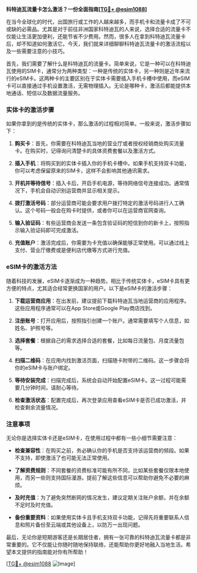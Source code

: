**科特迪瓦流量卡怎么激活？一份全面指南[[TG💪+ @esim1088](https://t.me/s/esim1088)]**

在当今全球化的时代，出国旅行或工作的人越来越多，而手机卡和流量卡成了不可或缺的必需品。尤其是对于前往非洲国家科特迪瓦的人来说，选择合适的流量卡不仅能让生活更加便利，还能节省不少费用。然而，很多人在拿到科特迪瓦流量卡后，却不知道如何激活它。今天，我们就来详细聊聊科特迪瓦流量卡的激活流程以及一些需要注意的小技巧。

首先，我们需要了解什么是科特迪瓦的流量卡。简单来说，它是一种可以在科特迪瓦使用的SIM卡，通常分为两种类型：一种是传统的实体卡，另一种则是近年来流行的eSIM卡。这两种卡的主要区别在于实体卡需要插入手机卡槽中使用，而eSIM卡可以直接通过手机设置激活，无需物理插入。无论是哪种卡，激活后都能提供本地通话、短信以及数据流量服务。

### 实体卡的激活步骤

如果你拿到的是传统的实体卡，那么激活的过程相对简单。一般来说，激活步骤如下：

1. **购买卡**：首先，你需要在科特迪瓦当地的营业厅或者授权经销商处购买流量卡。在购买时，记得询问清楚卡的具体资费套餐以及激活方式。

2. **插入手机**：将购买到的实体卡插入你的手机卡槽中。如果手机支持双卡功能，你可以考虑保留原来的SIM卡，这样不会影响其他通讯需求。

3. **开机并等待信号**：插入卡后，开启手机电源，等待网络信号连接成功。通常情况下，手机会自动识别运营商并显示相关提示。

4. **拨打激活号码**：部分运营商可能会要求用户拨打特定的激活号码进行人工确认。这个号码一般会在购卡时提供，或者你可以在运营商官网查询。

5. **输入验证码**：有些运营商会发送一条包含验证码的短信到你的新卡上，按照指示输入验证码即可完成激活。

6. **充值账户**：激活完成后，你需要为卡充值以确保能够正常使用。可以通过线上支付、营业厅缴费或是便利店代缴等方式进行充值。

### eSIM卡的激活方法

随着科技的发展，eSIM卡逐渐成为一种趋势。相比于传统实体卡，eSIM卡具有更方便的特点，尤其适合经常更换国家的用户。以下是eSIM卡的激活步骤：

1. **下载运营商应用**：在出发前，建议提前下载科特迪瓦当地运营商的应用程序。这些应用程序通常可以在App Store或Google Play商店找到。

2. **注册账号**：打开应用后，按照指引创建一个账户。通常需要填写个人信息，如姓名、护照号等。

3. **选择套餐**：根据自己的需求选择合适的套餐，比如每日流量包、月度流量包等。

4. **扫描二维码**：在应用内找到激活页面，扫描随卡附带的二维码。这一步骤会将你的eSIM卡与账户绑定。

5. **等待安装完成**：扫描完成后，系统会自动开始配置eSIM卡。这一过程可能需要几分钟时间，请耐心等待。

6. **检查激活状态**：配置完成后，再次登录应用查看eSIM卡是否已成功激活，并检查剩余流量情况。

### 注意事项

无论你是选择实体卡还是eSIM卡，在使用过程中都有一些小细节需要注意：

- **检查兼容性**：在购买之前，务必确认你的手机是否支持该运营商的频段。如果不支持，即使激活了也可能无法正常使用。
  
- **了解资费规则**：不同套餐的资费标准可能有所不同，比如某些套餐仅限本地使用，而另一些则支持国际漫游。提前了解这些信息可以帮助你避免不必要的麻烦。

- **及时充值**：为了避免突然断网的情况发生，建议定期关注账户余额，并在余额不足时及时充值。

- **备份重要资料**：如果使用实体卡且手机支持双卡功能，记得先将重要联系人信息和照片备份至云端或其他设备上，以防万一出现问题。

最后，无论你是短期游客还是长期居住者，拥有一张可靠的科特迪瓦流量卡都是非常重要的。它不仅能让你随时随地保持联络，还能帮助你更好地融入当地生活。希望本文提供的指南能对你有所帮助！

[[TG💪+ @esim1088](https://t.me/s/esim1088) ![Image](https://i.postimg.cc/4NQfJmqS/Snipaste-2025-05-13-00-14-12.png)]